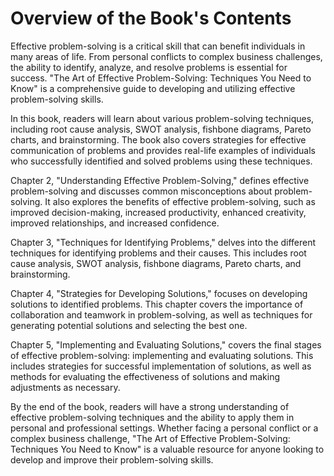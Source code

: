Overview of the Book's Contents
========================================================

Effective problem-solving is a critical skill that can benefit individuals in many areas of life. From personal conflicts to complex business challenges, the ability to identify, analyze, and resolve problems is essential for success. "The Art of Effective Problem-Solving: Techniques You Need to Know" is a comprehensive guide to developing and utilizing effective problem-solving skills.

In this book, readers will learn about various problem-solving techniques, including root cause analysis, SWOT analysis, fishbone diagrams, Pareto charts, and brainstorming. The book also covers strategies for effective communication of problems and provides real-life examples of individuals who successfully identified and solved problems using these techniques.

Chapter 2, "Understanding Effective Problem-Solving," defines effective problem-solving and discusses common misconceptions about problem-solving. It also explores the benefits of effective problem-solving, such as improved decision-making, increased productivity, enhanced creativity, improved relationships, and increased confidence.

Chapter 3, "Techniques for Identifying Problems," delves into the different techniques for identifying problems and their causes. This includes root cause analysis, SWOT analysis, fishbone diagrams, Pareto charts, and brainstorming.

Chapter 4, "Strategies for Developing Solutions," focuses on developing solutions to identified problems. This chapter covers the importance of collaboration and teamwork in problem-solving, as well as techniques for generating potential solutions and selecting the best one.

Chapter 5, "Implementing and Evaluating Solutions," covers the final stages of effective problem-solving: implementing and evaluating solutions. This includes strategies for successful implementation of solutions, as well as methods for evaluating the effectiveness of solutions and making adjustments as necessary.

By the end of the book, readers will have a strong understanding of effective problem-solving techniques and the ability to apply them in personal and professional settings. Whether facing a personal conflict or a complex business challenge, "The Art of Effective Problem-Solving: Techniques You Need to Know" is a valuable resource for anyone looking to develop and improve their problem-solving skills.

